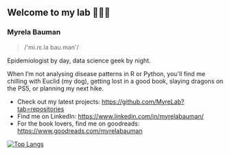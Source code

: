 
## Welcome to my lab 👩🏽‍💻 

### Myrela Bauman  


> /'mi.ɾɛ.la bau.man'/


Epidemiologist by day, data science geek by night.

When I’m not analysing disease patterns in R or Python, you'll find me chilling with Euclid (my dog), getting lost in a good book, slaying dragons on the PS5, or planning my next hike.

- Check out my latest projects: https://github.com/MyreLab?tab=repositories
- Find me on LinkedIn: https://www.linkedin.com/in/myrelabauman/
- For the book lovers, find me on goodreads: https://www.goodreads.com/myrelabauman



[![Top Langs](https://github-readme-stats.vercel.app/api/top-langs/?username=MyreLab)](https://github.com/MyreLab/github-readme-stats)


